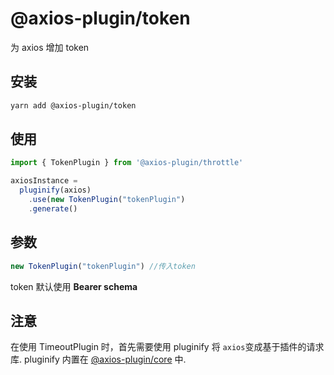 # @axios-plugin/token <Badge type="tip" text="^0.0.5" />

为 axios 增加 token

## 安装
```bash
yarn add @axios-plugin/token
```

## 使用
```js
import { TokenPlugin } from '@axios-plugin/throttle'

axiosInstance = 
  pluginify(axios)
    .use(new TokenPlugin("tokenPlugin")
    .generate()
```

## 参数
```js
new TokenPlugin("tokenPlugin") //传入token
```
token 默认使用 **Bearer schema**

## 注意
在使用 TimeoutPlugin 时，首先需要使用 pluginify 将 `axios`变成基于插件的请求库.
pluginify 内置在 [@axios-plugin/core](https://www.npmjs.com/package/@axios-plugin/core) 中.